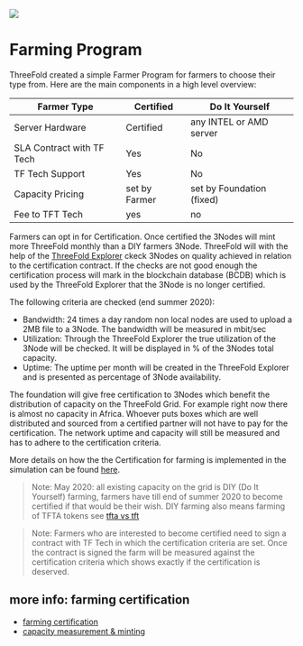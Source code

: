 ![](./img/certified_capacity.png)

# Farming Program

ThreeFold created a simple Farmer Program for farmers to choose their type from.  Here are the main components in a high level overview:


|Farmer Type| Certified|Do It Yourself|
|-----------|----------|--------------|
|Server Hardware|Certified|any INTEL or AMD server | 
|SLA Contract with TF Tech|Yes|No|
TF Tech Support|Yes|No|
|Capacity Pricing|set by Farmer|set by Foundation (fixed)|
|Fee to TFT Tech|yes|no|

Farmers can opt in for Certification. Once certified the 3Nodes will mint more ThreeFold monthly than a DIY farmers 3Node. ThreeFold will with the help of the [ThreeFold Explorer](https://explorer.grid.tf) ckeck 3Nodes on quality achieved in relation to the certification contract. If the checks are not good enough the certification process will mark in the blockchain database (BCDB) which is used by the ThreeFold Explorer that the 3Node is no longer certified.

The following criteria are checked (end summer 2020):

- Bandwidth: 24 times a day random non local nodes are used to upload a 2MB file to a 3Node. The bandwidth will be measured in mbit/sec
- Utilization: Through the ThreeFold Explorer the true utilization of the 3Node will be checked. It will be displayed in % of the 3Nodes total capacity.
- Uptime: The uptime per month will be created in the ThreeFold Explorer and is presented as percentage of 3Node availability.


The foundation will give free certification to 3Nodes which benefit the distribution of capacity on the ThreeFold Grid. For example right now there is almost no capacity in Africa. Whoever puts boxes which are well distributed and sourced from a certified partner will not have to pay for the certification. The network uptime and capacity will still be measured and has to adhere to the certification criteria.


More details on how the the Certification for farming is implemented in the simulation can be found [here](farming_logic_python.md). 

> Note: May 2020: all existing capacity on the grid is DIY (Do It Yourself) farming, farmers have till end of summer 2020 to become certified if that would be their wish. DIY farming also means farming of TFTA tokens see [tfta vs tft](tftv1_tftv2.md)


> Note: Farmers who are interested to become certified need to sign a contract with TF Tech in which the certification criteria are set. Once the contract is signed the farm will be measured against the certification criteria which shows exactly if the certification is deserved.

## more info: farming certification

- [farming certification](farming_certification.md)
- [capacity measurement & minting](minting_v2.md)